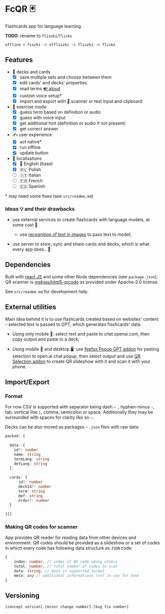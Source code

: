 # FcQR :black_joker:

Flashcards app for language learning

**TODO**: rename to `fliszki`/`flisks`

`offline + fiszki -> offliszki -> fliszki -> flisks` 

## Features

- :flower_playing_cards: decks and cards
  - [x] save multiple sets and choose between them
  - [x] edit cards' and decks' properties
  - [x] read terms [:loud_sound: aloud](https://developer.mozilla.org/en-US/docs/Web/API/SpeechSynthesis)
  - [x] custom voice setup\*
  - [x] import and export with :iphone: scanner or text input and clipboard
- :brain: exercise mode
  - [x] guess term based on definition or audio
  - [x] guess with voice input
  - [x] get additional hint (definition or audio if not present) 
  - [x] get correct answer
- :writing_hand: user experience
  - [x] act native\*
  - [x] run offline
  - [x] update button
- :flags: localisations
  - [x] :england: English (base)
  - [x] :poland: Polish
  - [ ] :it: Italian
  - [ ] :fr: French
  - [ ] :es: Spanish

\* may need some fixes (see `src/readme.md`)

### Ideas :bulb: and their drawbacks

- use external services to create flashcards with language models, at some cost :money_with_wings:
  
  - use [recognition of text in images](https://tesseract.projectnaptha.com/) to pass text to model;

- use server to store, sync and share cards and decks, which is what every app does.. :yawning_face:

## Dependencies

Built with [react JS](https://reactjs.org/) and some other Node dependencies (see `package.json`); QR scanner is [mebjas/html5-qrcode](https://github.com/mebjas/html5-qrcode) as provided under Apache-2.0 license.

See `src/readme.md` for development help. 

## External utilities

Main idea behind it is to use flashcards created based on websites' content - selected text is passed to GPT, which generates flashcards' data.

- Using only mobile :iphone:: select text and paste to chat.openai.com, then copy output and paste to a deck;

- Using mobile :iphone: and desktop :desktop_computer:: use [firefox Popup GPT addon](https://addons.mozilla.org/pl/firefox/addon/popup-chat-gpt/) for pasting selection to open.ai chat popup, then select output and use [QR Selection addon](https://addons.mozilla.org/pl/firefox/addon/qr-selection/) to create QR slideshow with it and scan it with your phone.

## Import/Export

### Format

For now CSV is supported with separator being dash `— `, hyphen-minus `-`, tab, vertical line `|`, comma, semicolon or space. Additionally they may be surrounded with spaces for clarity like so ` — `.

Decks can be also moved as packages - `.json` files with raw data:

```ts
packed: {
  
  data: {
    id?: number
    name: string
    termLang: string
    defLang: string
  },
  
  cards: {
      id?: number
      deckId?: number
      term: string
      def: string
      order?: number
  }
  
}[]
```

### Making QR codes for scanner

App provides QR reader for reading data from other devices and environment. QR codes should be provided as a slideshow or a set of codes in which every code has following data structure as `JSON` code:

```ts
{ 
    index: number, // index of QR code among others
    total: number, // total number of codes to scan
    data: string, // data in supported format
    meta: any // additional informations (not in use for now)
}
```

## Versioning

```
[concept version].[minor change number].[bug fix number]
```